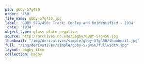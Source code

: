 ```yaml
---
pid: gbby-57g450
order: '450'
file_name: gbby-57g450.jpg
label: 'GBBY 57G/450: Track: Conley and Unidentified - 1934'
_date: '1934'
object_type: glass plate negative
source: http://archives.nd.edu/Bagby/GBBY-57g450.jpg
thumbnail: "/img/derivatives/simple/gbby-57g450/thumbnail.jpg"
full: "/img/derivatives/simple/gbby-57g450/fullwidth.jpg"
layout: bagby_item
collection: bagby
---
```

